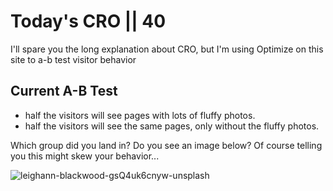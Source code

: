 # Today's CRO || 40

I'll spare you the long explanation about CRO, but I'm using Optimize on this site to a-b test visitor behavior

## Current A-B Test

- half the visitors will see pages with lots of fluffy photos.
- half the visitors will see the same pages, only without the fluffy photos.

Which group did you land in? Do you see an image below? Of course telling you this might skew your behavior...

<img class="bordered" src="/_merged_assets/_static/images/leighann-blackwood-unsplash.jpg" alt="leighann-blackwood-gsQ4uk6cnyw-unsplash" />